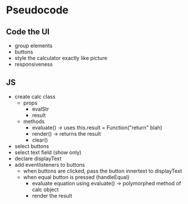# Pseudocode

## Code the UI
- group elements
- buttons
- style the calculator exactly like picture
- responsiveness

## JS
- create calc class
    - props
        - evalStr
        - result
    - methods
        - evaluate() -> uses this.result = Function("return" blah)
        - render() -> returns the result
        - clear()
- select buttons
- select text field (show only)
- declare displayText
- add eventlisteners to buttons
    - when buttons are clicked, pass the button innertext to displayText
    - when equal button is pressed (handleEqual)
        - evaluate equation using evaluate() -> polymorphed method of calc object
        - render the result
        